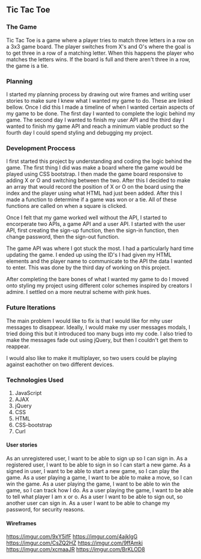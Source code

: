 ## Tic Tac Toe

### The Game
Tic Tac Toe is a game where a player tries to match three letters in a row on a 3x3 game board. The player switches from X's and O's where the goal is to get three in a row of a matching letter. When this happens the player who matches the letters wins. If the board is full and there aren't three in a row, the game is a tie.

### Planning
I started my planning process by drawing out wire frames and writing user stories to make sure I knew what I wanted my game to do. These are linked bellow. Once I did this I made a timeline of when I wanted certain aspects of my game to be done. The first day I wanted to complete the logic behind my game. The second day I wanted to finish my user API and the third day I wanted to finish my game API and reach a minimum viable product so the fourth day I could spend styling and debugging my project.

### Development Proccess

I first started this project by understanding and coding the logic behind the game. The first thing I did was make a board where the game would be played using CSS bootstrap. I then made the game board responsive to adding X or O and switching between the two. After this I decided to make an array that would record the position of X or O on the board using the index and the player using what HTML had just been added. After this I made a function to determine if a game was won or a tie. All of these functions are called on when a square is clicked.

Once I felt that my game worked well without the API, I started to encorperate two APIs, a game API and a user API. I started with the user API, first creating the sign-up function, then the sign-in function, then change password, then the sign-out function.

The game API was where I got stuck the most. I had a particularly hard time updating the game. I ended up using the ID's I had given my HTML elements and the player name to communicate to the API the data I wanted to enter. This was done by the third day of working on this project.

After completing the bare bones of what I wanted my game to do I moved onto styling my project using different color schemes inspired by creators I admire. I settled on a more neutral scheme with pink hues.

### Future Iterations
The main problem I would like to fix is that I would like for mhy user messages to disappear. Ideally, I would make my user messages modals, I tried doing this but it introduced too many bugs into my code. I also tried to make the messages fade out using jQuery, but then I couldn't get them to reappear.

I would also like to make it multiplayer, so two users could be playing against eachother on two different devices.


### Technologies Used
  1. JavaScript
  2. AJAX
  3. jQuery
  4. CSS
  5. HTML
  6. CSS-bootstrap
  7. Curl

#### User stories

As an unregistered user, I want to be able to sign up so I can sign in.
As a registered user, I want to be able to sign in so I can start a new game.
As a signed in user, I want to be able to start a new game, so I can play the game.
As a user playing a game, I want to be able to make a move, so I can win the game.
As a user playing the game, I want to be able to win the game, so I can track how I do.
As a user playing the game, I want to be able to tell what player I am x or o.
As a user I want to be able to sign out, so another user can sign in.
As a user I want to be able to change my password, for security reasons.

#### Wireframes

https://imgur.com/9xY5ifF
https://imgur.com/4ajklgG
https://imgur.com/CsZQ2HZ
https://imgur.com/9ffAmki
https://imgur.com/xcmaaJR
https://imgur.com/BrKLOD8
